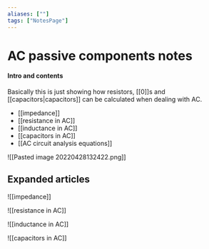 ```yaml
---
aliases: [""]
tags: ["NotesPage"]
---
```


# AC passive components notes

#### Intro and contents
Basically this is just showing how resistors, [[0]]s and [[capacitors|capacitors]] can be calculated when dealing with AC.
- [[impedance]]
- [[resistance in AC]]
- [[inductance in AC]]
- [[capacitors in AC]]
- [[AC circuit analysis equations]]

![[Pasted image 20220428132422.png]]

## Expanded articles
![[impedance]]

![[resistance in AC]]

![[inductance in AC]]

![[capacitors in AC]]